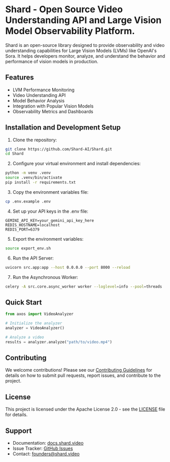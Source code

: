 # Shard - Open Source Video Understanding API and Large Vision Model Observability Platform.

Shard is an open-source library designed to provide observability and video understanding capabilities for Large Vision Models (LVMs) like OpenAI's Sora. It helps developers monitor, analyze, and understand the behavior and performance of vision models in production.

## Features

- LVM Performance Monitoring
- Video Understanding API
- Model Behavior Analysis
- Integration with Popular Vision Models
- Observability Metrics and Dashboards

## Installation and Development Setup

1. Clone the repository:

```bash
git clone https://github.com/Shard-AI/Shard.git
cd Shard
```

2. Configure your virtual environment and install dependencies:

```bash
python -m venv .venv
source .venv/bin/activate
pip install -r requirements.txt
```

3. Copy the environment variables file:

```bash
cp .env.example .env

```

4. Set up your API keys in the .env file:

```
GEMINI_API_KEY=your_gemini_api_key_here
REDIS_HOSTNAME=localhost
REDIS_PORT=6379
```

5. Export the environment variables:

```bash
source export_env.sh
```

6. Run the API Server:

```bash
uvicorn src.app:app --host 0.0.0.0 --port 8000 --reload
```

7. Run the Asynchronous Worker:

```bash
celery -A src.core.async_worker worker --loglevel=info --pool=threads
```

## Quick Start

```python
from axos import VideoAnalyzer

# Initialize the analyzer
analyzer = VideoAnalyzer()

# Analyze a video
results = analyzer.analyze("path/to/video.mp4")
```

## Contributing

We welcome contributions! Please see our [Contributing Guidelines](CONTRIBUTING.md) for details on how to submit pull requests, report issues, and contribute to the project.

## License

This project is licensed under the Apache License 2.0 - see the [LICENSE](LICENSE) file for details.

## Support

- Documentation: [docs.shard.video](https://docs.shard.video)
- Issue Tracker: [GitHub Issues](https://github.com/Shard-AI/Shard/issues)
- Contact: [founders@shard.video](mailto:founders@shard.video)
<!-- - Discord Community: [Link to Discord](https://discord.gg/shard) -->
